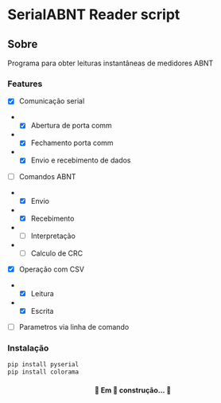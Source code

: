 # SerialABNT Reader script

## Sobre
Programa para obter leituras instantâneas de medidores ABNT

### Features
- [X] Comunicação serial
- - [X] Abertura de porta comm
- - [X] Fechamento porta comm
- - [X] Envio e recebimento de dados 
- [ ] Comandos ABNT
- - [X] Envio
- - [X] Recebimento
- - [ ] Interpretação
- - [ ] Calculo de CRC
- [X] Operação com CSV
- - [X] Leitura
- - [X] Escrita
- [ ] Parametros via linha de comando

### Instalação
```bash
pip install pyserial
pip install colorama
```

<h4 align="center"> 
	🚧  Em 🚀 construção...  🚧
</h4>